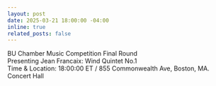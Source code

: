 ```yaml
---
layout: post
date: 2025-03-21 18:00:00 -04:00
inline: true
related_posts: false
---
```


BU Chamber Music Competition Final Round  
Presenting Jean Francaix: Wind Quintet No.1  
Time & Location: 18:00:00 ET / 855 Commonwealth Ave, Boston, MA. Concert Hall
